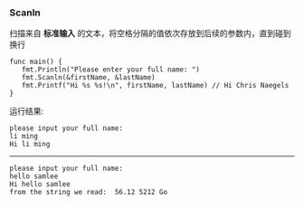 ### Scanln

扫描来自
**标准输入**
的文本，将空格分隔的值依次存放到后续的参数内，直到碰到换行

```
func main() {
   fmt.Println("Please enter your full name: ")
   fmt.Scanln(&firstName, &lastName)
   fmt.Printf("Hi %s %s!\n", firstName, lastName) // Hi Chris Naegels
}
```
运行结果:

```
please input your full name:
li ming
Hi li ming
```

---
```
please input your full name:
hello samlee
Hi hello samlee
from the string we read:  56.12 5212 Go
```






